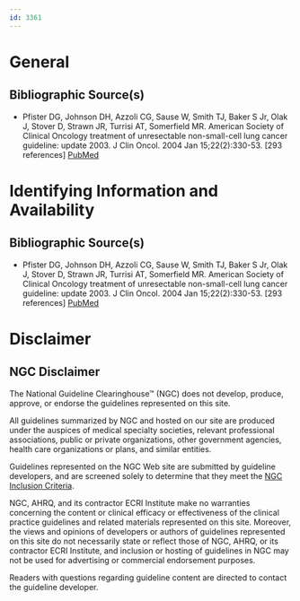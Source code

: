 ```yaml
---
id: 3361
---
```


# General

## Bibliographic Source(s)

- Pfister DG, Johnson DH, Azzoli CG, Sause W, Smith TJ, Baker S Jr, Olak J, Stover D, Strawn JR, Turrisi AT, Somerfield MR. American Society of Clinical Oncology treatment of unresectable non-small-cell lung cancer guideline: update 2003. J Clin Oncol. 2004 Jan 15;22(2):330-53. [293 references] [ PubMed ](http://www.ncbi.nlm.nih.gov/entrez/query.fcgi?cmd=Retrieve&db=pubmed&dopt=Abstract&list_uids=14691125)

# Identifying Information and Availability

## Bibliographic Source(s)

- Pfister DG, Johnson DH, Azzoli CG, Sause W, Smith TJ, Baker S Jr, Olak J, Stover D, Strawn JR, Turrisi AT, Somerfield MR. American Society of Clinical Oncology treatment of unresectable non-small-cell lung cancer guideline: update 2003. J Clin Oncol. 2004 Jan 15;22(2):330-53. [293 references] [ PubMed ](http://www.ncbi.nlm.nih.gov/entrez/query.fcgi?cmd=Retrieve&db=pubmed&dopt=Abstract&list_uids=14691125)

# Disclaimer

## NGC Disclaimer

The National Guideline Clearinghouse™ (NGC) does not develop, produce, approve, or endorse the guidelines represented on this site.

All guidelines summarized by NGC and hosted on our site are produced under the auspices of medical specialty societies, relevant professional associations, public or private organizations, other government agencies, health care organizations or plans, and similar entities.

Guidelines represented on the NGC Web site are submitted by guideline developers, and are screened solely to determine that they meet the [NGC Inclusion Criteria](/help-and-about/summaries/inclusion-criteria).

NGC, AHRQ, and its contractor ECRI Institute make no warranties concerning the content or clinical efficacy or effectiveness of the clinical practice guidelines and related materials represented on this site. Moreover, the views and opinions of developers or authors of guidelines represented on this site do not necessarily state or reflect those of NGC, AHRQ, or its contractor ECRI Institute, and inclusion or hosting of guidelines in NGC may not be used for advertising or commercial endorsement purposes.

Readers with questions regarding guideline content are directed to contact the guideline developer.

